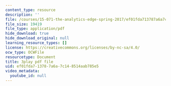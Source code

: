```yaml
---
content_type: resource
description: ''
file: /courses/15-071-the-analytics-edge-spring-2017/ef01fda713787a6a7c148514aab785e5_e8yvJp0VqtI.pdf
file_size: 19419
file_type: application/pdf
hide_download: true
hide_download_original: null
learning_resource_types: []
license: https://creativecommons.org/licenses/by-nc-sa/4.0/
ocw_type: OCWFile
resourcetype: Document
title: 3play pdf file
uid: ef01fda7-1378-7a6a-7c14-8514aab785e5
video_metadata:
  youtube_id: null
---
```

